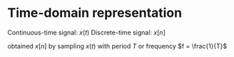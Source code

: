 # Time-domain representation

Continuous-time signal: $x(t)$
Discrete-time signal: $x[n]$

obtained $x[n]$ by sampling $x(t)$ with period $T$ or frequency $f = \frac{1}{T}$
